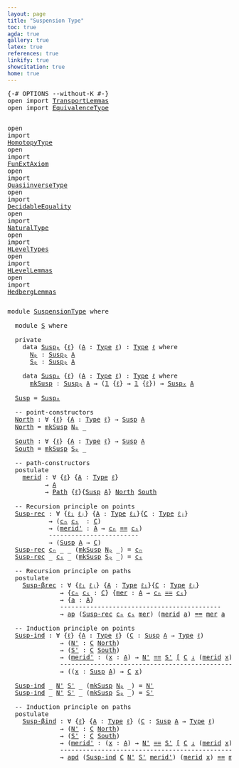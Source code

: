 ```yaml
---
layout: page
title: "Suspension Type"
toc: true
agda: true
gallery: true
latex: true
references: true
linkify: true
showcitation: true
home: true
---
```


<div class="hide" >
<pre class="Agda">
<a id="189" class="Symbol">{-#</a> <a id="193" class="Keyword">OPTIONS</a> <a id="201" class="Pragma">--without-K</a> <a id="213" class="Symbol">#-}</a>
<a id="217" class="Keyword">open</a> <a id="222" class="Keyword">import</a> <a id="229" href="TransportLemmas.html" class="Module">TransportLemmas</a>
<a id="245" class="Keyword">open</a> <a id="250" class="Keyword">import</a> <a id="257" href="EquivalenceType.html" class="Module">EquivalenceType</a>

<a id="274" class="Keyword">open</a> <a id="279" class="Keyword">import</a> <a id="286" href="HomotopyType.html" class="Module">HomotopyType</a>
<a id="299" class="Keyword">open</a> <a id="304" class="Keyword">import</a> <a id="311" href="FunExtAxiom.html" class="Module">FunExtAxiom</a>
<a id="323" class="Keyword">open</a> <a id="328" class="Keyword">import</a> <a id="335" href="QuasiinverseType.html" class="Module">QuasiinverseType</a>
<a id="352" class="Keyword">open</a> <a id="357" class="Keyword">import</a> <a id="364" href="DecidableEquality.html" class="Module">DecidableEquality</a>
<a id="382" class="Keyword">open</a> <a id="387" class="Keyword">import</a> <a id="394" href="NaturalType.html" class="Module">NaturalType</a>
<a id="406" class="Keyword">open</a> <a id="411" class="Keyword">import</a> <a id="418" href="HLevelTypes.html" class="Module">HLevelTypes</a>
<a id="430" class="Keyword">open</a> <a id="435" class="Keyword">import</a> <a id="442" href="HLevelLemmas.html" class="Module">HLevelLemmas</a>
<a id="455" class="Keyword">open</a> <a id="460" class="Keyword">import</a> <a id="467" href="HedbergLemmas.html" class="Module">HedbergLemmas</a>
</pre>
</div>


<pre class="Agda">
<a id="514" class="Keyword">module</a> <a id="521" href="SuspensionType.html" class="Module">SuspensionType</a> <a id="536" class="Keyword">where</a>

  <a id="545" class="Keyword">module</a> <a id="S"></a><a id="552" href="SuspensionType.html#552" class="Module">S</a> <a id="554" class="Keyword">where</a>

  <a id="563" class="Keyword">private</a>
    <a id="575" class="Keyword">data</a> <a id="Suspₚ"></a><a id="580" href="SuspensionType.html#580" class="Datatype">Suspₚ</a> <a id="586" class="Symbol">{</a><a id="587" href="SuspensionType.html#587" class="Bound">ℓ</a><a id="588" class="Symbol">}</a> <a id="590" class="Symbol">(</a><a id="591" href="SuspensionType.html#591" class="Bound">A</a> <a id="593" class="Symbol">:</a> <a id="595" href="Intro.html#1593" class="Function">Type</a> <a id="600" href="SuspensionType.html#587" class="Bound">ℓ</a><a id="601" class="Symbol">)</a> <a id="603" class="Symbol">:</a> <a id="605" href="Intro.html#1593" class="Function">Type</a> <a id="610" href="SuspensionType.html#587" class="Bound">ℓ</a> <a id="612" class="Keyword">where</a>
      <a id="Suspₚ.Nₚ"></a><a id="624" href="SuspensionType.html#624" class="InductiveConstructor">Nₚ</a> <a id="627" class="Symbol">:</a> <a id="629" href="SuspensionType.html#580" class="Datatype">Suspₚ</a> <a id="635" href="SuspensionType.html#591" class="Bound">A</a>
      <a id="Suspₚ.Sₚ"></a><a id="643" href="SuspensionType.html#643" class="InductiveConstructor">Sₚ</a> <a id="646" class="Symbol">:</a> <a id="648" href="SuspensionType.html#580" class="Datatype">Suspₚ</a> <a id="654" href="SuspensionType.html#591" class="Bound">A</a>

    <a id="661" class="Keyword">data</a> <a id="Suspₓ"></a><a id="666" href="SuspensionType.html#666" class="Datatype">Suspₓ</a> <a id="672" class="Symbol">{</a><a id="673" href="SuspensionType.html#673" class="Bound">ℓ</a><a id="674" class="Symbol">}</a> <a id="676" class="Symbol">(</a><a id="677" href="SuspensionType.html#677" class="Bound">A</a> <a id="679" class="Symbol">:</a> <a id="681" href="Intro.html#1593" class="Function">Type</a> <a id="686" href="SuspensionType.html#673" class="Bound">ℓ</a><a id="687" class="Symbol">)</a> <a id="689" class="Symbol">:</a> <a id="691" href="Intro.html#1593" class="Function">Type</a> <a id="696" href="SuspensionType.html#673" class="Bound">ℓ</a> <a id="698" class="Keyword">where</a>
      <a id="Suspₓ.mkSusp"></a><a id="710" href="SuspensionType.html#710" class="InductiveConstructor">mkSusp</a> <a id="717" class="Symbol">:</a> <a id="719" href="SuspensionType.html#580" class="Datatype">Suspₚ</a> <a id="725" href="SuspensionType.html#677" class="Bound">A</a> <a id="727" class="Symbol">→</a> <a id="729" class="Symbol">(</a><a id="730" href="BasicTypes.html#1145" class="Function">𝟙</a> <a id="732" class="Symbol">{</a><a id="733" href="SuspensionType.html#673" class="Bound">ℓ</a><a id="734" class="Symbol">}</a> <a id="736" class="Symbol">→</a> <a id="738" href="BasicTypes.html#1145" class="Function">𝟙</a> <a id="740" class="Symbol">{</a><a id="741" href="SuspensionType.html#673" class="Bound">ℓ</a><a id="742" class="Symbol">})</a> <a id="745" class="Symbol">→</a> <a id="747" href="SuspensionType.html#666" class="Datatype">Suspₓ</a> <a id="753" href="SuspensionType.html#677" class="Bound">A</a>

  <a id="Susp"></a><a id="758" href="SuspensionType.html#758" class="Function">Susp</a> <a id="763" class="Symbol">=</a> <a id="765" href="SuspensionType.html#666" class="Datatype">Suspₓ</a>

  <a id="774" class="Comment">-- point-constructors</a>
  <a id="North"></a><a id="798" href="SuspensionType.html#798" class="Function">North</a> <a id="804" class="Symbol">:</a> <a id="806" class="Symbol">∀</a> <a id="808" class="Symbol">{</a><a id="809" href="SuspensionType.html#809" class="Bound">ℓ</a><a id="810" class="Symbol">}</a> <a id="812" class="Symbol">{</a><a id="813" href="SuspensionType.html#813" class="Bound">A</a> <a id="815" class="Symbol">:</a> <a id="817" href="Intro.html#1593" class="Function">Type</a> <a id="822" href="SuspensionType.html#809" class="Bound">ℓ</a><a id="823" class="Symbol">}</a> <a id="825" class="Symbol">→</a> <a id="827" href="SuspensionType.html#758" class="Function">Susp</a> <a id="832" href="SuspensionType.html#813" class="Bound">A</a>
  <a id="836" href="SuspensionType.html#798" class="Function">North</a> <a id="842" class="Symbol">=</a> <a id="844" href="SuspensionType.html#710" class="InductiveConstructor">mkSusp</a> <a id="851" href="SuspensionType.html#624" class="InductiveConstructor">Nₚ</a> <a id="854" class="Symbol">_</a>

  <a id="South"></a><a id="859" href="SuspensionType.html#859" class="Function">South</a> <a id="865" class="Symbol">:</a> <a id="867" class="Symbol">∀</a> <a id="869" class="Symbol">{</a><a id="870" href="SuspensionType.html#870" class="Bound">ℓ</a><a id="871" class="Symbol">}</a> <a id="873" class="Symbol">{</a><a id="874" href="SuspensionType.html#874" class="Bound">A</a> <a id="876" class="Symbol">:</a> <a id="878" href="Intro.html#1593" class="Function">Type</a> <a id="883" href="SuspensionType.html#870" class="Bound">ℓ</a><a id="884" class="Symbol">}</a> <a id="886" class="Symbol">→</a> <a id="888" href="SuspensionType.html#758" class="Function">Susp</a> <a id="893" href="SuspensionType.html#874" class="Bound">A</a>
  <a id="897" href="SuspensionType.html#859" class="Function">South</a> <a id="903" class="Symbol">=</a> <a id="905" href="SuspensionType.html#710" class="InductiveConstructor">mkSusp</a> <a id="912" href="SuspensionType.html#643" class="InductiveConstructor">Sₚ</a> <a id="915" class="Symbol">_</a>

  <a id="920" class="Comment">-- path-constructors</a>
  <a id="943" class="Keyword">postulate</a>
    <a id="merid"></a><a id="957" href="SuspensionType.html#957" class="Postulate">merid</a> <a id="963" class="Symbol">:</a> <a id="965" class="Symbol">∀</a> <a id="967" class="Symbol">{</a><a id="968" href="SuspensionType.html#968" class="Bound">ℓ</a><a id="969" class="Symbol">}</a> <a id="971" class="Symbol">{</a><a id="972" href="SuspensionType.html#972" class="Bound">A</a> <a id="974" class="Symbol">:</a> <a id="976" href="Intro.html#1593" class="Function">Type</a> <a id="981" href="SuspensionType.html#968" class="Bound">ℓ</a><a id="982" class="Symbol">}</a>
          <a id="994" class="Symbol">→</a> <a id="996" href="SuspensionType.html#972" class="Bound">A</a>
          <a id="1008" class="Symbol">→</a> <a id="1010" href="EqualityType.html#1189" class="Function">Path</a> <a id="1015" class="Symbol">{</a><a id="1016" href="SuspensionType.html#968" class="Bound">ℓ</a><a id="1017" class="Symbol">}{</a><a id="1019" href="SuspensionType.html#758" class="Function">Susp</a> <a id="1024" href="SuspensionType.html#972" class="Bound">A</a><a id="1025" class="Symbol">}</a> <a id="1027" href="SuspensionType.html#798" class="Function">North</a> <a id="1033" href="SuspensionType.html#859" class="Function">South</a>

  <a id="1042" class="Comment">-- Recursion principle on points</a>
  <a id="Susp-rec"></a><a id="1077" href="SuspensionType.html#1077" class="Function">Susp-rec</a> <a id="1086" class="Symbol">:</a> <a id="1088" class="Symbol">∀</a> <a id="1090" class="Symbol">{</a><a id="1091" href="SuspensionType.html#1091" class="Bound">ℓᵢ</a> <a id="1094" href="SuspensionType.html#1094" class="Bound">ℓⱼ</a><a id="1096" class="Symbol">}</a> <a id="1098" class="Symbol">{</a><a id="1099" href="SuspensionType.html#1099" class="Bound">A</a> <a id="1101" class="Symbol">:</a> <a id="1103" href="Intro.html#1593" class="Function">Type</a> <a id="1108" href="SuspensionType.html#1091" class="Bound">ℓᵢ</a><a id="1110" class="Symbol">}{</a><a id="1112" href="SuspensionType.html#1112" class="Bound">C</a> <a id="1114" class="Symbol">:</a> <a id="1116" href="Intro.html#1593" class="Function">Type</a> <a id="1121" href="SuspensionType.html#1094" class="Bound">ℓⱼ</a><a id="1123" class="Symbol">}</a>
           <a id="1136" class="Symbol">→</a> <a id="1138" class="Symbol">(</a><a id="1139" href="SuspensionType.html#1139" class="Bound">cₙ</a> <a id="1142" href="SuspensionType.html#1142" class="Bound">cₛ</a>  <a id="1146" class="Symbol">:</a> <a id="1148" href="SuspensionType.html#1112" class="Bound">C</a><a id="1149" class="Symbol">)</a>
           <a id="1162" class="Symbol">→</a> <a id="1164" class="Symbol">(</a><a id="1165" href="SuspensionType.html#1165" class="Bound">merid&#39;</a> <a id="1172" class="Symbol">:</a> <a id="1174" href="SuspensionType.html#1099" class="Bound">A</a> <a id="1176" class="Symbol">→</a> <a id="1178" href="SuspensionType.html#1139" class="Bound">cₙ</a> <a id="1181" href="EqualityType.html#1038" class="Datatype Operator">==</a> <a id="1184" href="SuspensionType.html#1142" class="Bound">cₛ</a><a id="1186" class="Symbol">)</a>
           <a id="1199" class="Comment">------------------------</a>
           <a id="1235" class="Symbol">→</a> <a id="1237" class="Symbol">(</a><a id="1238" href="SuspensionType.html#758" class="Function">Susp</a> <a id="1243" href="SuspensionType.html#1099" class="Bound">A</a> <a id="1245" class="Symbol">→</a> <a id="1247" href="SuspensionType.html#1112" class="Bound">C</a><a id="1248" class="Symbol">)</a>
  <a id="1252" href="SuspensionType.html#1077" class="Function">Susp-rec</a> <a id="1261" href="SuspensionType.html#1261" class="Bound">cₙ</a> <a id="1264" class="Symbol">_</a> <a id="1266" class="Symbol">_</a> <a id="1268" class="Symbol">(</a><a id="1269" href="SuspensionType.html#710" class="InductiveConstructor">mkSusp</a> <a id="1276" href="SuspensionType.html#624" class="InductiveConstructor">Nₚ</a> <a id="1279" class="Symbol">_)</a> <a id="1282" class="Symbol">=</a> <a id="1284" href="SuspensionType.html#1261" class="Bound">cₙ</a>
  <a id="1289" href="SuspensionType.html#1077" class="Function">Susp-rec</a> <a id="1298" class="Symbol">_</a> <a id="1300" href="SuspensionType.html#1300" class="Bound">cₛ</a> <a id="1303" class="Symbol">_</a> <a id="1305" class="Symbol">(</a><a id="1306" href="SuspensionType.html#710" class="InductiveConstructor">mkSusp</a> <a id="1313" href="SuspensionType.html#643" class="InductiveConstructor">Sₚ</a> <a id="1316" class="Symbol">_)</a> <a id="1319" class="Symbol">=</a> <a id="1321" href="SuspensionType.html#1300" class="Bound">cₛ</a>

  <a id="1327" class="Comment">-- Recursion principle on paths</a>
  <a id="1361" class="Keyword">postulate</a>
    <a id="Susp-βrec"></a><a id="1375" href="SuspensionType.html#1375" class="Postulate">Susp-βrec</a> <a id="1385" class="Symbol">:</a> <a id="1387" class="Symbol">∀</a> <a id="1389" class="Symbol">{</a><a id="1390" href="SuspensionType.html#1390" class="Bound">ℓᵢ</a> <a id="1393" href="SuspensionType.html#1393" class="Bound">ℓⱼ</a><a id="1395" class="Symbol">}</a> <a id="1397" class="Symbol">{</a><a id="1398" href="SuspensionType.html#1398" class="Bound">A</a> <a id="1400" class="Symbol">:</a> <a id="1402" href="Intro.html#1593" class="Function">Type</a> <a id="1407" href="SuspensionType.html#1390" class="Bound">ℓᵢ</a><a id="1409" class="Symbol">}{</a><a id="1411" href="SuspensionType.html#1411" class="Bound">C</a> <a id="1413" class="Symbol">:</a> <a id="1415" href="Intro.html#1593" class="Function">Type</a> <a id="1420" href="SuspensionType.html#1393" class="Bound">ℓⱼ</a><a id="1422" class="Symbol">}</a>
              <a id="1438" class="Symbol">→</a> <a id="1440" class="Symbol">{</a><a id="1441" href="SuspensionType.html#1441" class="Bound">cₙ</a> <a id="1444" href="SuspensionType.html#1444" class="Bound">cₛ</a> <a id="1447" class="Symbol">:</a> <a id="1449" href="SuspensionType.html#1411" class="Bound">C</a><a id="1450" class="Symbol">}</a> <a id="1452" class="Symbol">{</a><a id="1453" href="SuspensionType.html#1453" class="Bound">mer</a> <a id="1457" class="Symbol">:</a> <a id="1459" href="SuspensionType.html#1398" class="Bound">A</a> <a id="1461" class="Symbol">→</a> <a id="1463" href="SuspensionType.html#1441" class="Bound">cₙ</a> <a id="1466" href="EqualityType.html#1038" class="Datatype Operator">==</a> <a id="1469" href="SuspensionType.html#1444" class="Bound">cₛ</a><a id="1471" class="Symbol">}</a>
              <a id="1487" class="Symbol">→</a> <a id="1489" class="Symbol">{</a><a id="1490" href="SuspensionType.html#1490" class="Bound">a</a> <a id="1492" class="Symbol">:</a> <a id="1494" href="SuspensionType.html#1398" class="Bound">A</a><a id="1495" class="Symbol">}</a>
              <a id="1511" class="Comment">-------------------------------------------</a>
              <a id="1569" class="Symbol">→</a> <a id="1571" href="AlgebraOnPaths.html#454" class="Function">ap</a> <a id="1574" class="Symbol">(</a><a id="1575" href="SuspensionType.html#1077" class="Function">Susp-rec</a> <a id="1584" href="SuspensionType.html#1441" class="Bound">cₙ</a> <a id="1587" href="SuspensionType.html#1444" class="Bound">cₛ</a> <a id="1590" href="SuspensionType.html#1453" class="Bound">mer</a><a id="1593" class="Symbol">)</a> <a id="1595" class="Symbol">(</a><a id="1596" href="SuspensionType.html#957" class="Postulate">merid</a> <a id="1602" href="SuspensionType.html#1490" class="Bound">a</a><a id="1603" class="Symbol">)</a> <a id="1605" href="EqualityType.html#1038" class="Datatype Operator">==</a> <a id="1608" href="SuspensionType.html#1453" class="Bound">mer</a> <a id="1612" href="SuspensionType.html#1490" class="Bound">a</a>

  <a id="1617" class="Comment">-- Induction principle on points</a>
  <a id="Susp-ind"></a><a id="1652" href="SuspensionType.html#1652" class="Function">Susp-ind</a> <a id="1661" class="Symbol">:</a> <a id="1663" class="Symbol">∀</a> <a id="1665" class="Symbol">{</a><a id="1666" href="SuspensionType.html#1666" class="Bound">ℓ</a><a id="1667" class="Symbol">}</a> <a id="1669" class="Symbol">{</a><a id="1670" href="SuspensionType.html#1670" class="Bound">A</a> <a id="1672" class="Symbol">:</a> <a id="1674" href="Intro.html#1593" class="Function">Type</a> <a id="1679" href="SuspensionType.html#1666" class="Bound">ℓ</a><a id="1680" class="Symbol">}</a> <a id="1682" class="Symbol">(</a><a id="1683" href="SuspensionType.html#1683" class="Bound">C</a> <a id="1685" class="Symbol">:</a> <a id="1687" href="SuspensionType.html#758" class="Function">Susp</a> <a id="1692" href="SuspensionType.html#1670" class="Bound">A</a> <a id="1694" class="Symbol">→</a> <a id="1696" href="Intro.html#1593" class="Function">Type</a> <a id="1701" href="SuspensionType.html#1666" class="Bound">ℓ</a><a id="1702" class="Symbol">)</a>
              <a id="1718" class="Symbol">→</a> <a id="1720" class="Symbol">(</a><a id="1721" href="SuspensionType.html#1721" class="Bound">N&#39;</a> <a id="1724" class="Symbol">:</a> <a id="1726" href="SuspensionType.html#1683" class="Bound">C</a> <a id="1728" href="SuspensionType.html#798" class="Function">North</a><a id="1733" class="Symbol">)</a>
              <a id="1749" class="Symbol">→</a> <a id="1751" class="Symbol">(</a><a id="1752" href="SuspensionType.html#1752" class="Bound">S&#39;</a> <a id="1755" class="Symbol">:</a> <a id="1757" href="SuspensionType.html#1683" class="Bound">C</a> <a id="1759" href="SuspensionType.html#859" class="Function">South</a><a id="1764" class="Symbol">)</a>
              <a id="1780" class="Symbol">→</a> <a id="1782" class="Symbol">(</a><a id="1783" href="SuspensionType.html#1783" class="Bound">merid&#39;</a> <a id="1790" class="Symbol">:</a> <a id="1792" class="Symbol">(</a><a id="1793" href="SuspensionType.html#1793" class="Bound">x</a> <a id="1795" class="Symbol">:</a> <a id="1797" href="SuspensionType.html#1670" class="Bound">A</a><a id="1798" class="Symbol">)</a> <a id="1800" class="Symbol">→</a> <a id="1802" href="SuspensionType.html#1721" class="Bound">N&#39;</a> <a id="1805" href="Transport.html#1928" class="Function">==</a> <a id="1808" href="SuspensionType.html#1752" class="Bound">S&#39;</a> <a id="1811" href="Transport.html#1928" class="Function">[</a> <a id="1813" href="SuspensionType.html#1683" class="Bound">C</a> <a id="1815" href="Transport.html#1928" class="Function">↓</a> <a id="1817" class="Symbol">(</a><a id="1818" href="SuspensionType.html#957" class="Postulate">merid</a> <a id="1824" href="SuspensionType.html#1793" class="Bound">x</a><a id="1825" class="Symbol">)</a> <a id="1827" href="Transport.html#1928" class="Function">]</a><a id="1828" class="Symbol">)</a>
              <a id="1844" class="Comment">--------------------------------------------------</a>
              <a id="1909" class="Symbol">→</a> <a id="1911" class="Symbol">((</a><a id="1913" href="SuspensionType.html#1913" class="Bound">x</a> <a id="1915" class="Symbol">:</a> <a id="1917" href="SuspensionType.html#758" class="Function">Susp</a> <a id="1922" href="SuspensionType.html#1670" class="Bound">A</a><a id="1923" class="Symbol">)</a> <a id="1925" class="Symbol">→</a> <a id="1927" href="SuspensionType.html#1683" class="Bound">C</a> <a id="1929" href="SuspensionType.html#1913" class="Bound">x</a><a id="1930" class="Symbol">)</a>

  <a id="1935" href="SuspensionType.html#1652" class="Function">Susp-ind</a> <a id="1944" class="Symbol">_</a> <a id="1946" href="SuspensionType.html#1946" class="Bound">N&#39;</a> <a id="1949" href="SuspensionType.html#1949" class="Bound">S&#39;</a> <a id="1952" class="Symbol">_</a> <a id="1954" class="Symbol">(</a><a id="1955" href="SuspensionType.html#710" class="InductiveConstructor">mkSusp</a> <a id="1962" href="SuspensionType.html#624" class="InductiveConstructor">Nₚ</a> <a id="1965" class="Symbol">_)</a> <a id="1968" class="Symbol">=</a> <a id="1970" href="SuspensionType.html#1946" class="Bound">N&#39;</a>
  <a id="1975" href="SuspensionType.html#1652" class="Function">Susp-ind</a> <a id="1984" class="Symbol">_</a> <a id="1986" href="SuspensionType.html#1986" class="Bound">N&#39;</a> <a id="1989" href="SuspensionType.html#1989" class="Bound">S&#39;</a> <a id="1992" class="Symbol">_</a> <a id="1994" class="Symbol">(</a><a id="1995" href="SuspensionType.html#710" class="InductiveConstructor">mkSusp</a> <a id="2002" href="SuspensionType.html#643" class="InductiveConstructor">Sₚ</a> <a id="2005" class="Symbol">_)</a> <a id="2008" class="Symbol">=</a> <a id="2010" href="SuspensionType.html#1989" class="Bound">S&#39;</a>

  <a id="2016" class="Comment">-- Induction principle on paths</a>
  <a id="2050" class="Keyword">postulate</a>
    <a id="Susp-βind"></a><a id="2064" href="SuspensionType.html#2064" class="Postulate">Susp-βind</a> <a id="2074" class="Symbol">:</a> <a id="2076" class="Symbol">∀</a> <a id="2078" class="Symbol">{</a><a id="2079" href="SuspensionType.html#2079" class="Bound">ℓ</a><a id="2080" class="Symbol">}</a> <a id="2082" class="Symbol">{</a><a id="2083" href="SuspensionType.html#2083" class="Bound">A</a> <a id="2085" class="Symbol">:</a> <a id="2087" href="Intro.html#1593" class="Function">Type</a> <a id="2092" href="SuspensionType.html#2079" class="Bound">ℓ</a><a id="2093" class="Symbol">}</a> <a id="2095" class="Symbol">(</a><a id="2096" href="SuspensionType.html#2096" class="Bound">C</a> <a id="2098" class="Symbol">:</a> <a id="2100" href="SuspensionType.html#758" class="Function">Susp</a> <a id="2105" href="SuspensionType.html#2083" class="Bound">A</a> <a id="2107" class="Symbol">→</a> <a id="2109" href="Intro.html#1593" class="Function">Type</a> <a id="2114" href="SuspensionType.html#2079" class="Bound">ℓ</a><a id="2115" class="Symbol">)</a>
              <a id="2131" class="Symbol">→</a> <a id="2133" class="Symbol">(</a><a id="2134" href="SuspensionType.html#2134" class="Bound">N&#39;</a> <a id="2137" class="Symbol">:</a> <a id="2139" href="SuspensionType.html#2096" class="Bound">C</a> <a id="2141" href="SuspensionType.html#798" class="Function">North</a><a id="2146" class="Symbol">)</a>
              <a id="2162" class="Symbol">→</a> <a id="2164" class="Symbol">(</a><a id="2165" href="SuspensionType.html#2165" class="Bound">S&#39;</a> <a id="2168" class="Symbol">:</a> <a id="2170" href="SuspensionType.html#2096" class="Bound">C</a> <a id="2172" href="SuspensionType.html#859" class="Function">South</a><a id="2177" class="Symbol">)</a>
              <a id="2193" class="Symbol">→</a> <a id="2195" class="Symbol">(</a><a id="2196" href="SuspensionType.html#2196" class="Bound">merid&#39;</a> <a id="2203" class="Symbol">:</a> <a id="2205" class="Symbol">(</a><a id="2206" href="SuspensionType.html#2206" class="Bound">x</a> <a id="2208" class="Symbol">:</a> <a id="2210" href="SuspensionType.html#2083" class="Bound">A</a><a id="2211" class="Symbol">)</a> <a id="2213" class="Symbol">→</a> <a id="2215" href="SuspensionType.html#2134" class="Bound">N&#39;</a> <a id="2218" href="Transport.html#1928" class="Function">==</a> <a id="2221" href="SuspensionType.html#2165" class="Bound">S&#39;</a> <a id="2224" href="Transport.html#1928" class="Function">[</a> <a id="2226" href="SuspensionType.html#2096" class="Bound">C</a> <a id="2228" href="Transport.html#1928" class="Function">↓</a> <a id="2230" class="Symbol">(</a><a id="2231" href="SuspensionType.html#957" class="Postulate">merid</a> <a id="2237" href="SuspensionType.html#2206" class="Bound">x</a><a id="2238" class="Symbol">)</a><a id="2239" href="Transport.html#1928" class="Function">]</a><a id="2240" class="Symbol">)</a> <a id="2242" class="Symbol">{</a><a id="2243" href="SuspensionType.html#2243" class="Bound">x</a> <a id="2245" class="Symbol">:</a> <a id="2247" href="SuspensionType.html#2083" class="Bound">A</a><a id="2248" class="Symbol">}</a>
              <a id="2264" class="Comment">--------------------------------------------------------</a>
              <a id="2335" class="Symbol">→</a> <a id="2337" href="TransportLemmas.html#11609" class="Function">apd</a> <a id="2341" class="Symbol">(</a><a id="2342" href="SuspensionType.html#1652" class="Function">Susp-ind</a> <a id="2351" href="SuspensionType.html#2096" class="Bound">C</a> <a id="2353" href="SuspensionType.html#2134" class="Bound">N&#39;</a> <a id="2356" href="SuspensionType.html#2165" class="Bound">S&#39;</a> <a id="2359" href="SuspensionType.html#2196" class="Bound">merid&#39;</a><a id="2365" class="Symbol">)</a> <a id="2367" class="Symbol">(</a><a id="2368" href="SuspensionType.html#957" class="Postulate">merid</a> <a id="2374" href="SuspensionType.html#2243" class="Bound">x</a><a id="2375" class="Symbol">)</a> <a id="2377" href="EqualityType.html#1038" class="Datatype Operator">==</a> <a id="2380" href="SuspensionType.html#2196" class="Bound">merid&#39;</a> <a id="2387" href="SuspensionType.html#2243" class="Bound">x</a>
</pre>
